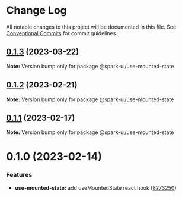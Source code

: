 # Change Log

All notable changes to this project will be documented in this file.
See [Conventional Commits](https://conventionalcommits.org) for commit guidelines.

## [0.1.3](https://github.com/adevinta/spark/compare/@spark-ui/use-mounted-state@0.1.2...@spark-ui/use-mounted-state@0.1.3) (2023-03-22)

**Note:** Version bump only for package @spark-ui/use-mounted-state

## [0.1.2](https://github.com/adevinta/spark/compare/@spark-ui/use-mounted-state@0.1.1...@spark-ui/use-mounted-state@0.1.2) (2023-02-21)

**Note:** Version bump only for package @spark-ui/use-mounted-state

## [0.1.1](https://github.com/adevinta/spark/compare/@spark-ui/use-mounted-state@0.1.0...@spark-ui/use-mounted-state@0.1.1) (2023-02-17)

**Note:** Version bump only for package @spark-ui/use-mounted-state

# 0.1.0 (2023-02-14)

### Features

- **use-mounted-state:** add useMountedState react hook ([8273250](https://github.com/adevinta/spark/commit/82732503a1ca3b4e9d4372d5856d2110ec0a7d64))

